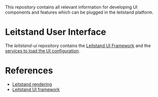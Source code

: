 This repository contains all relevant information for developing UI components and features which can be plugged in the leitstand platform.

# Leitstand User Interface

The _leitstand-ui_ repository contains the  [Leitstand UI Framework](./leitstand-ui-web/README.md) and the [services to load the UI configuration](./leitstand-ui-model/README.md).

# References

* [Leitstand rendering](docs/rendering.md)
* [Leitstand UI framework](leitstand-ui-web/README.md)

